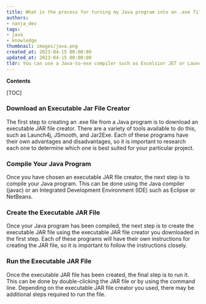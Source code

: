 ```yaml
---
title: What is the process for turning my Java program into an .exe file?
authors:
- nanja_dev
tags:
- java
- knowledge
thumbnail: images/java.png
created_at: 2023-04-15 00:00:00
updated_at: 2023-04-15 00:00:00
tldr: You can use a Java-to-exe compiler such as Excelsior JET or Launch4j to convert your Java program to an .exe file.
---
```


**Contents**

[TOC]

### Download an Executable Jar File Creator
The first step to creating an .exe file from a Java program is to download an executable JAR file creator. There are a variety of tools available to do this, such as Launch4j, JSmooth, and Jar2Exe. Each of these programs have their own advantages and disadvantages, so it is important to research each one to determine which one is best suited for your particular project.

### Compile Your Java Program
Once you have chosen an executable JAR file creator, the next step is to compile your Java program. This can be done using the Java compiler (javac) or an Integrated Development Environment (IDE) such as Eclipse or NetBeans.

### Create the Executable JAR File
Once your Java program has been compiled, the next step is to create the executable JAR file using the executable JAR file creator you downloaded in the first step. Each of these programs will have their own instructions for creating the JAR file, so it is important to follow the instructions closely.

### Run the Executable JAR File
Once the executable JAR file has been created, the final step is to run it. This can be done by double-clicking the JAR file or by using the command line. Depending on the executable JAR file creator you used, there may be additional steps required to run the file.
